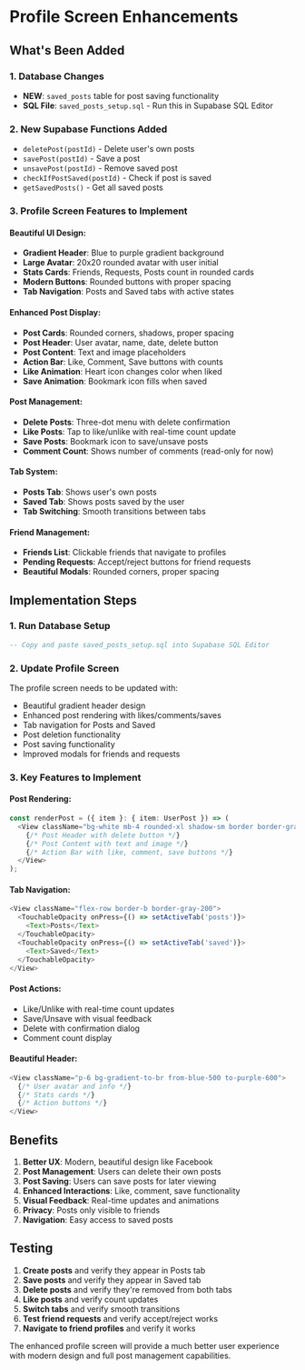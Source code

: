 # Profile Screen Enhancements

## What's Been Added

### 1. Database Changes
- **NEW**: `saved_posts` table for post saving functionality
- **SQL File**: `saved_posts_setup.sql` - Run this in Supabase SQL Editor

### 2. New Supabase Functions Added
- `deletePost(postId)` - Delete user's own posts
- `savePost(postId)` - Save a post
- `unsavePost(postId)` - Remove saved post
- `checkIfPostSaved(postId)` - Check if post is saved
- `getSavedPosts()` - Get all saved posts

### 3. Profile Screen Features to Implement

#### Beautiful UI Design:
- **Gradient Header**: Blue to purple gradient background
- **Large Avatar**: 20x20 rounded avatar with user initial
- **Stats Cards**: Friends, Requests, Posts count in rounded cards
- **Modern Buttons**: Rounded buttons with proper spacing
- **Tab Navigation**: Posts and Saved tabs with active states

#### Enhanced Post Display:
- **Post Cards**: Rounded corners, shadows, proper spacing
- **Post Header**: User avatar, name, date, delete button
- **Post Content**: Text and image placeholders
- **Action Bar**: Like, Comment, Save buttons with counts
- **Like Animation**: Heart icon changes color when liked
- **Save Animation**: Bookmark icon fills when saved

#### Post Management:
- **Delete Posts**: Three-dot menu with delete confirmation
- **Like Posts**: Tap to like/unlike with real-time count update
- **Save Posts**: Bookmark icon to save/unsave posts
- **Comment Count**: Shows number of comments (read-only for now)

#### Tab System:
- **Posts Tab**: Shows user's own posts
- **Saved Tab**: Shows posts saved by the user
- **Tab Switching**: Smooth transitions between tabs

#### Friend Management:
- **Friends List**: Clickable friends that navigate to profiles
- **Pending Requests**: Accept/reject buttons for friend requests
- **Beautiful Modals**: Rounded corners, proper spacing

## Implementation Steps

### 1. Run Database Setup
```sql
-- Copy and paste saved_posts_setup.sql into Supabase SQL Editor
```

### 2. Update Profile Screen
The profile screen needs to be updated with:
- Beautiful gradient header design
- Enhanced post rendering with likes/comments/saves
- Tab navigation for Posts and Saved
- Post deletion functionality
- Post saving functionality
- Improved modals for friends and requests

### 3. Key Features to Implement

#### Post Rendering:
```typescript
const renderPost = ({ item }: { item: UserPost }) => (
  <View className="bg-white mb-4 rounded-xl shadow-sm border border-gray-100 overflow-hidden">
    {/* Post Header with delete button */}
    {/* Post Content with text and image */}
    {/* Action Bar with like, comment, save buttons */}
  </View>
);
```

#### Tab Navigation:
```typescript
<View className="flex-row border-b border-gray-200">
  <TouchableOpacity onPress={() => setActiveTab('posts')}>
    <Text>Posts</Text>
  </TouchableOpacity>
  <TouchableOpacity onPress={() => setActiveTab('saved')}>
    <Text>Saved</Text>
  </TouchableOpacity>
</View>
```

#### Post Actions:
- Like/Unlike with real-time count updates
- Save/Unsave with visual feedback
- Delete with confirmation dialog
- Comment count display

#### Beautiful Header:
```typescript
<View className="p-6 bg-gradient-to-br from-blue-500 to-purple-600">
  {/* User avatar and info */}
  {/* Stats cards */}
  {/* Action buttons */}
</View>
```

## Benefits

1. **Better UX**: Modern, beautiful design like Facebook
2. **Post Management**: Users can delete their own posts
3. **Post Saving**: Users can save posts for later viewing
4. **Enhanced Interactions**: Like, comment, save functionality
5. **Visual Feedback**: Real-time updates and animations
6. **Privacy**: Posts only visible to friends
7. **Navigation**: Easy access to saved posts

## Testing

1. **Create posts** and verify they appear in Posts tab
2. **Save posts** and verify they appear in Saved tab
3. **Delete posts** and verify they're removed from both tabs
4. **Like posts** and verify count updates
5. **Switch tabs** and verify smooth transitions
6. **Test friend requests** and verify accept/reject works
7. **Navigate to friend profiles** and verify it works

The enhanced profile screen will provide a much better user experience with modern design and full post management capabilities. 